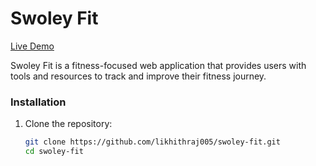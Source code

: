 # Swoley Fit

[Live Demo](https://swoly-fit.netlify.app)

Swoley Fit is a fitness-focused web application that provides users with tools and resources to track and improve their fitness journey.


### Installation
1. Clone the repository:
   ```bash
   git clone https://github.com/likhithraj005/swoley-fit.git
   cd swoley-fit
